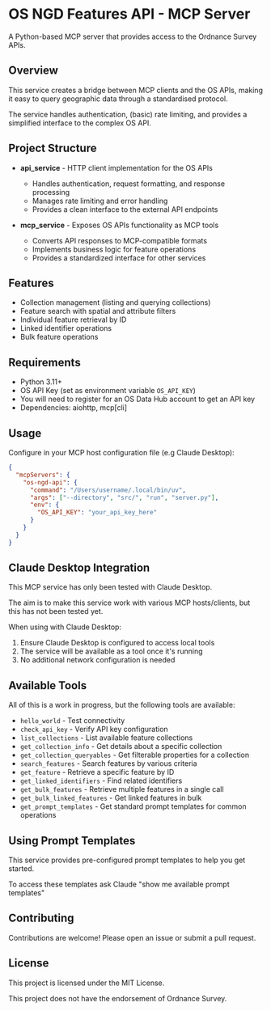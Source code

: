 # OS NGD Features API - MCP Server

A Python-based MCP server that provides access to the Ordnance Survey APIs.

## Overview

This service creates a bridge between MCP clients and the OS APIs, making it easy to query geographic data through a standardised protocol.

The service handles authentication, (basic) rate limiting, and provides a simplified interface to the complex OS API.

## Project Structure

- **api_service** - HTTP client implementation for the OS APIs

  - Handles authentication, request formatting, and response processing
  - Manages rate limiting and error handling
  - Provides a clean interface to the external API endpoints

- **mcp_service** - Exposes OS APIs functionality as MCP tools

  - Converts API responses to MCP-compatible formats
  - Implements business logic for feature operations
  - Provides a standardized interface for other services

## Features

- Collection management (listing and querying collections)
- Feature search with spatial and attribute filters
- Individual feature retrieval by ID
- Linked identifier operations
- Bulk feature operations

## Requirements

- Python 3.11+
- OS API Key (set as environment variable `OS_API_KEY`)
- You will need to register for an OS Data Hub account to get an API key
- Dependencies: aiohttp, mcp[cli]

## Usage

Configure in your MCP host configuration file (e.g Claude Desktop):

```json
{
  "mcpServers": {
    "os-ngd-api": {
      "command": "/Users/username/.local/bin/uv",
      "args": ["--directory", "src/", "run", "server.py"],
      "env": {
        "OS_API_KEY": "your_api_key_here"
      }
    }
  }
}
```

## Claude Desktop Integration

This MCP service has only been tested with Claude Desktop.

The aim is to make this service work with various MCP hosts/clients, but this has not been tested yet.

When using with Claude Desktop:

1. Ensure Claude Desktop is configured to access local tools
2. The service will be available as a tool once it's running
3. No additional network configuration is needed

## Available Tools

All of this is a work in progress, but the following tools are available:

- `hello_world` - Test connectivity
- `check_api_key` - Verify API key configuration
- `list_collections` - List available feature collections
- `get_collection_info` - Get details about a specific collection
- `get_collection_queryables` - Get filterable properties for a collection
- `search_features` - Search features by various criteria
- `get_feature` - Retrieve a specific feature by ID
- `get_linked_identifiers` - Find related identifiers
- `get_bulk_features` - Retrieve multiple features in a single call
- `get_bulk_linked_features` - Get linked features in bulk
- `get_prompt_templates` - Get standard prompt templates for common operations

## Using Prompt Templates

This service provides pre-configured prompt templates to help you get started.

To access these templates ask Claude "show me available prompt templates"

## Contributing

Contributions are welcome! Please open an issue or submit a pull request.

## License

This project is licensed under the MIT License. 

This project does not have the endorsement of Ordnance Survey.
